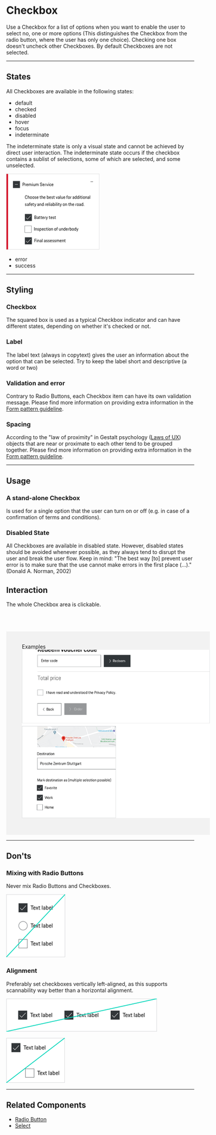 # Checkbox

Use a Checkbox for a list of options when you want to enable the user to select no, one or more options (This distinguishes the Checkbox from the radio button, where the user has only one choice). Checking one box doesn't uncheck other Checkboxes. By default Checkboxes are not selected.

---

## States

All Checkboxes are available in the following states:

* default
* checked
* disabled
* hover
* focus
* indeterminate

The indeterminate state is only a visual state and cannot be achieved by direct user interaction. The indeterminate state occurs if the checkbox contains a sublist of selections, some of which are selected, and some unselected.

![Example of indeterminate checkbox](./assets/example-indeterminate-checkbox.png)

* error
* success

---

## Styling

### Checkbox
The squared box is used as a typical Checkbox indicator and can have different states, depending on whether it's checked or not.

### Label
The label text (always in copytext) gives the user an information about the option that can be selected. Try to keep the label short and descriptive (a word or two)

### Validation and error
Contrary to Radio Buttons, each Checkbox item can have its own validation message.
Please find more information on providing extra information in the [Form pattern guideline](#/patterns/forms).

### Spacing
According to the "law of proximity" in Gestalt psychology ([Laws of UX](https://lawsofux.com/law-of-proximity)) objects that are near or proximate to each other tend to be grouped together.
Please find more information on providing extra information in the [Form pattern guideline](#/patterns/forms).

---

## Usage

### A stand-alone Checkbox
Is used for a single option that the user can turn on or off (e.g. in case of a confirmation of terms and conditions).

### Disabled State
All Checkboxes are available in disabled state. However, disabled states should be avoided whenever possible, as they always tend to disrupt the user and break the user flow. Keep in mind: "The best way [to] prevent user error is to make sure that the use cannot make errors in the first place (…)." (Donald A. Norman, 2002)

## Interaction
The whole Checkbox area is clickable.

<div style="background:#F2F2F2; width:100%; margin-top: 64px; padding-top: 32px; padding-left: 42px; padding-bottom: 42px;">
    <p-headline variant="headline-3" tag="h3" style="margin-bottom: 24px;">Examples</p-headline>
    <img src="./assets/form-checkbox-examples.png" alt="Example"/>
</div>

---

## Don'ts

### Mixing with Radio Buttons

Never mix Radio Buttons and Checkboxes.

![Don't mix Checkboxes and Radio Buttons](./assets/dont-mix-buttons-checkbox.png)

### Alignment

Preferably set checkboxes vertically left-aligned, as this supports scannability way better than a horizontal alignment.

![Don't set checkboxes vertically](./assets/dont-alignment-checkbox.png)

![Example for alignment](./assets/dont-position-checkbox.png)

---

## Related Components
* [Radio Button](#/components/form/radio-button)
* [Select](#/components/form/select)



<script lang="ts">
  import { Component, Vue } from 'vue-property-decorator';

  @Component
  export default class PlaygroundCheckboxWrapperDesign extends Vue {    
    mounted() {
      this.$nextTick(function () {
        const inputs = document.querySelectorAll('.example-set-to-indeterminate');
        inputs.forEach(input => {
          input.indeterminate = true;
        });
      });
    }
  }
</script>
